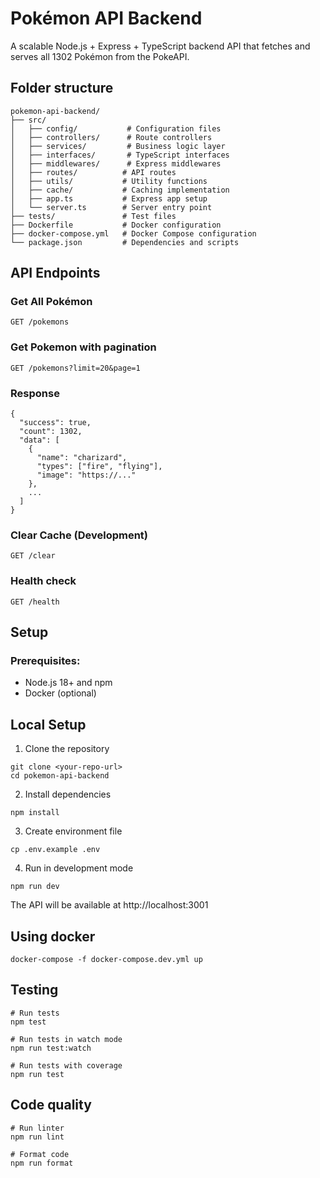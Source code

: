 # Pokémon API Backend

A scalable Node.js + Express + TypeScript backend API that fetches and serves all 1302 Pokémon from the PokeAPI.

## Folder structure

```
pokemon-api-backend/
├── src/
│   ├── config/           # Configuration files
│   ├── controllers/      # Route controllers
│   ├── services/         # Business logic layer
│   ├── interfaces/       # TypeScript interfaces
│   ├── middlewares/      # Express middlewares
│   ├── routes/          # API routes
│   ├── utils/           # Utility functions
│   ├── cache/           # Caching implementation
│   ├── app.ts           # Express app setup
│   └── server.ts        # Server entry point
├── tests/               # Test files
├── Dockerfile           # Docker configuration
├── docker-compose.yml   # Docker Compose configuration
└── package.json         # Dependencies and scripts
```

## API Endpoints

### Get All Pokémon

```
GET /pokemons
```

### Get Pokemon with pagination

```
GET /pokemons?limit=20&page=1
```

### Response

```
{
  "success": true,
  "count": 1302,
  "data": [
    {
      "name": "charizard",
      "types": ["fire", "flying"],
      "image": "https://..."
    },
    ...
  ]
}
```

### Clear Cache (Development)

```
GET /clear
```

### Health check

```
GET /health
```

## Setup

### Prerequisites:

- Node.js 18+ and npm
- Docker (optional)

## Local Setup

1. Clone the repository

```
git clone <your-repo-url>
cd pokemon-api-backend
```

2. Install dependencies

```
npm install
```

3. Create environment file

```
cp .env.example .env
```

4. Run in development mode

```
npm run dev
```

The API will be available at http://localhost:3001

## Using docker

```
docker-compose -f docker-compose.dev.yml up
```

## Testing

```
# Run tests
npm test

# Run tests in watch mode
npm run test:watch

# Run tests with coverage
npm run test
```

## Code quality

```
# Run linter
npm run lint

# Format code
npm run format
```
